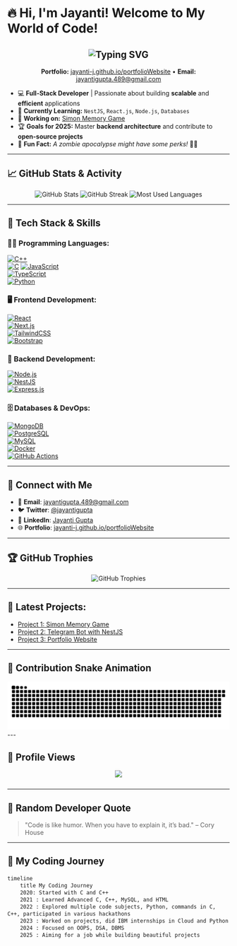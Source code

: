# 🔥 Hi, I'm Jayanti! Welcome to My World of Code!

<h2 align="center">
  <img src="https://readme-typing-svg.herokuapp.com?font=Fira+Code&duration=4000&pause=1000&color=36C486&center=true&vCenter=true&width=800&lines=Hi%2C+I'm+Jayanti!;Full-Stack+Developer+%7C+Tech+Enthusiast;Welcome+to+My+Coding+Universe!;Let's+Build+Something+Awesome!+🚀" alt="Typing SVG" />
</h2>

<!-- Portfolio & Intro -->
<div align="center">
  <p>
    <b>Portfolio:</b> <a href="https://jayanti-j.github.io/portfolioWebsite/">jayanti-j.github.io/portfolioWebsite</a> • 
    <b>Email:</b> <a href="mailto:jayantigupta.489@gmail.com">jayantigupta.489@gmail.com</a>
  </p>
</div>

- 💻 **Full-Stack Developer** | Passionate about building **scalable** and **efficient** applications  
- 🌱 **Currently Learning:** `NestJS`, `React.js`, `Node.js`, `Databases`  
- 🚀 **Working on:** [Simon Memory Game](https://github.com/Jayanti-j/simon_memory_game)  
- 🏆 **Goals for 2025:** Master **backend architecture** and contribute to **open-source projects**  
- 🎯 **Fun Fact:** *A zombie apocalypse might have some perks!* 🧟‍♀️  

---
## 📈 GitHub Stats & Activity  

<div align="center">
  <img src="https://github-readme-stats.vercel.app/api?username=Jayanti-j&show_icons=true&theme=radical&hide_border=false" alt="GitHub Stats" height="170" />
  <img src="https://github-readme-streak-stats.herokuapp.com/?user=Jayanti-j&theme=radical&hide_border=false" alt="GitHub Streak" height="170" />
  <img src="https://github-readme-stats.vercel.app/api/top-langs?username=Jayanti-j&layout=compact&theme=radical&hide_border=false" height="170" alt="Most Used Languages" />
</div>  

---


## 🚀 Tech Stack & Skills  

### 👨‍💻 Programming Languages:
[![C++](https://img.shields.io/badge/C++-6A0DAD?style=flat&logo=c%2B%2B&logoColor=white)](https://www.cplusplus.com/)  
[![C](https://img.shields.io/badge/C-6A0DAD?style=flat&logo=c&logoColor=white)](https://en.wikipedia.org/wiki/C_(programming_language))  
[![JavaScript](https://img.shields.io/badge/JavaScript-FF6347?style=flat&logo=javascript&logoColor=white)](https://developer.mozilla.org/en-US/docs/Web/JavaScript)  
[![TypeScript](https://img.shields.io/badge/TypeScript-FFD700?style=flat&logo=typescript&logoColor=white)](https://www.typescriptlang.org/)  
[![Python](https://img.shields.io/badge/Python-DA70D6?style=flat&logo=python&logoColor=white)](https://www.python.org/)

### 🖥️ Frontend Development:
[![React](https://img.shields.io/badge/React-8A2BE2?style=flat&logo=react&logoColor=black)](https://reactjs.org/)  
[![Next.js](https://img.shields.io/badge/Next.js-4B0082?style=flat&logo=next.js&logoColor=white)](https://nextjs.org/)  
[![TailwindCSS](https://img.shields.io/badge/TailwindCSS-9932CC?style=flat&logo=tailwind-css&logoColor=white)](https://tailwindcss.com/)  
[![Bootstrap](https://img.shields.io/badge/Bootstrap-800080?style=flat&logo=bootstrap&logoColor=white)](https://getbootstrap.com/)

### 📡 Backend Development:
[![Node.js](https://img.shields.io/badge/Node.js-9932CC?style=flat&logo=node-dot-js&logoColor=white)](https://nodejs.org/)  
[![NestJS](https://img.shields.io/badge/NestJS-800080?style=flat&logo=nestjs&logoColor=white)](https://nestjs.com/)  
[![Express.js](https://img.shields.io/badge/Express.js-6A0DAD?style=flat&logo=express&logoColor=white)](https://expressjs.com/)

### 🗄️ Databases & DevOps:
[![MongoDB](https://img.shields.io/badge/MongoDB-9932CC?style=flat&logo=mongodb&logoColor=white)](https://www.mongodb.com/)  
[![PostgreSQL](https://img.shields.io/badge/PostgreSQL-DA70D6?style=flat&logo=postgresql&logoColor=white)](https://www.postgresql.org/)  
[![MySQL](https://img.shields.io/badge/MySQL-6A0DAD?style=flat&logo=mysql&logoColor=white)](https://www.mysql.com/)  
[![Docker](https://img.shields.io/badge/Docker-FF6347?style=flat&logo=docker&logoColor=white)](https://www.docker.com/)  
[![GitHub Actions](https://img.shields.io/badge/GitHub_Actions-FFD700?style=flat&logo=github-actions&logoColor=white)](https://github.com/features/actions)


---

## 🔗 Connect with Me  

- 📧 **Email**: [jayantigupta.489@gmail.com](mailto:jayantigupta.489@gmail.com)  
- 🐦 **Twitter**: [@jayantigupta](https://twitter.com/jayantigupta)  
- 💼 **LinkedIn**: [Jayanti Gupta](https://www.linkedin.com/in/jayanti-gupta-j/)  
- 🌐 **Portfolio**: [jayanti-j.github.io/portfolioWebsite](https://jayanti-j.github.io/portfolioWebsite)

---


## 🏆 GitHub Trophies  

<div align="center">
  <img src="https://github-profile-trophy.vercel.app/?username=Jayanti-j&theme=gruvbox&no-frame=true&row=1&column=6" alt="GitHub Trophies" />
</div>  

---

## 🚀 Latest Projects:
- [Project 1: Simon Memory Game](https://github.com/Jayanti-j/simon_memory_game)
- [Project 2: Telegram Bot with NestJS](https://github.com/Jayanti-j/telegram-nestjs-bot)
- [Project 3: Portfolio Website](https://jayanti-j.github.io/portfolioWebsite/)

---

## 🐍 Contribution Snake Animation  

<div align="center">
  <img src="https://raw.githubusercontent.com/Jayanti-j/Jayanti-j/output/snake.svg" alt="Contribution Snake Animation" />
</div>  
---

## 👀 Profile Views  
<div align="center">
  <img src="https://profile-counter.glitch.me/Jayanti-j/count.svg?"  />
</div>

###
---

## 🧠 Random Developer Quote  

> "Code is like humor. When you have to explain it, it’s bad." – Cory House

---

## 📅 My Coding Journey  

```mermaid
timeline
    title My Coding Journey
    2020: Started with C and C++
    2021 : Learned Advanced C, C++, MySQL, and HTML
    2022 : Explored multiple code subjects, Python, commands in C, C++, participated in various hackathons
    2023 : Worked on projects, did IBM internships in Cloud and Python
    2024 : Focused on OOPS, DSA, DBMS
    2025 : Aiming for a job while building beautiful projects

